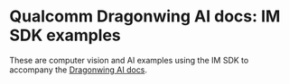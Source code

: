 # Qualcomm Dragonwing AI docs: IM SDK examples

These are computer vision and AI examples using the IM SDK to accompany the [Dragonwing AI docs](https://qc-ai-test.gitbook.io/qc-ai-test-docs).
